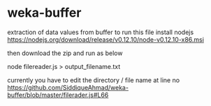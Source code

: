 # weka-buffer
extraction of data values from buffer
to run this file install nodejs https://nodejs.org/download/release/v0.12.10/node-v0.12.10-x86.msi

then download the zip and run as below

node filereader.js > output_filename.txt

currently you have to edit the directory / file name at line no https://github.com/SiddiqueAhmad/weka-buffer/blob/master/filerader.js#L66


